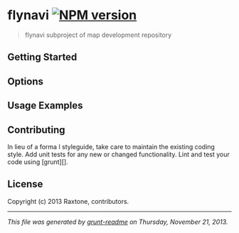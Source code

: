 # flynavi [![NPM version](https://badge.fury.io/js/flynavi.png)](http://badge.fury.io/js/flynavi) 

> flynavi subproject of map development repository

## Getting Started


## Options


## Usage Examples


## Contributing
In lieu of a forma
l styleguide, take care to maintain the existing coding style. Add unit tests for any new or changed functionality. Lint and test your code using [grunt][].



## License
Copyright (c) 2013 Raxtone, contributors.


***

_This file was generated by [grunt-readme](https://github.com/assemble/grunt-readme) on Thursday, November 21, 2013._
